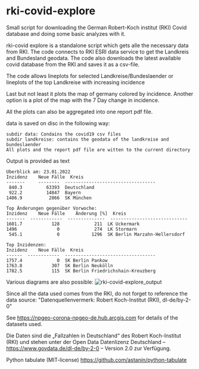 # rki-covid-explore

Small script for downloading the German Robert-Koch institut (RKI) Covid database and doing some 
basic analyzes with it.

rki-covid explore is a standalone script which gets alle the necessary data from RKI. 
The code connects to RKI ESRI data service to get the Landkreis and Bundesland geodata.
The code also downloads the latest available covid database from the RKI and saves it as a csv-file.

The code allows lineplots for selected Landkreise/Bundeslaender
or lineplots of the top Landkreise with increasing incidence

Last but not least it plots the map of germany colored by incidence.
Another option is a plot of the map with the 7 Day change in incidence.

All the plots can also be aggregated into one report pdf file.

data is saved on disc in the following way:

    subdir data: Condains the covid19 csv files
    subdir landkreise: contains the geodata of the landkreise and bundeslaender
    All plots and the report pdf file are witten to the current directory

Output is provided as text

    Überblick am: 23.01.2022
    Inzidenz    Neue Fälle  Kreis
    -------     --------  ----------------------------------
     840.3         63393  Deutschland
     922.2         14847  Bayern
    1406.9          2866  SK München

    Top Änderungen gegenüber Vorwoche:
    Inzidenz    Neue Fälle    Änderung [%]  Kreis
    -------  ------------  --------------  -----------------------------
    1601.7           128             211  LK Uckermark
    1496               0             274  LK Stormarn
     545.1             0            1296  SK Berlin Marzahn-Hellersdorf

    Top Inzidenzen:
    Inzidenz    Neue Fälle  Kreis
    ------  ------------  ----------------------------------
    1757.4             0  SK Berlin Pankow
    1763.8           307  SK Berlin Neukölln
    1782.5           115  SK Berlin Friedrichshain-Kreuzberg
    
Various diagrams are also possible:
![rki-covid-explore_output](https://user-images.githubusercontent.com/95683288/150784305-bf98b0d1-f9f6-4928-b5f6-066a4f22f3a3.jpeg)

Since all the data used comes from the RKI, do not forget to reference the data source:
"Datenquellenvermerk: Robert Koch-Institut (RKI), dl-de/by-2-0"

See https://npgeo-corona-npgeo-de.hub.arcgis.com for details of the datasets used.


Die Daten sind die „Fallzahlen in Deutschland“ des Robert Koch-Institut (RKI) und stehen unter der
Open Data Datenlizenz Deutschland – https://www.govdata.de/dl-de/by-2-0 – Version 2.0 zur Verfügung. 

Python tabulate (MIT-license) https://github.com/astanin/python-tabulate
